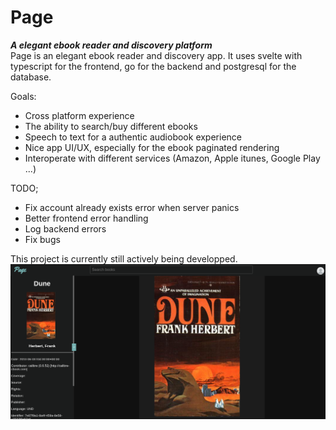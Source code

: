 # Page
***A elegant ebook reader and discovery platform***  
Page is an elegant ebook reader and discovery app. It uses svelte with typescript for the frontend, 
go for the backend and postgresql for the database.

Goals:
- Cross platform experience
- The ability to search/buy different ebooks
- Speech to text for a authentic audiobook experience
- Nice app UI/UX, especially for the ebook paginated rendering
- Interoperate with different services (Amazon, Apple itunes, Google Play ...)

TODO;
- Fix account already exists error when server panics
- Better frontend error handling
- Log backend errors
- Fix bugs

This project is currently still actively being developped.
![Current app state](screenshot.png)